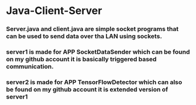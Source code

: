 # Java-Client-Server
### Server.java and client.java are simple socket programs that can be used to send data over tha LAN using sockets.
### server1 is made for APP SocketDataSender which can be found on my github account it is basically triggered based communication.
### server2 is made for APP TensorFlowDetector which can also be found on my github account it is extended version of server1
